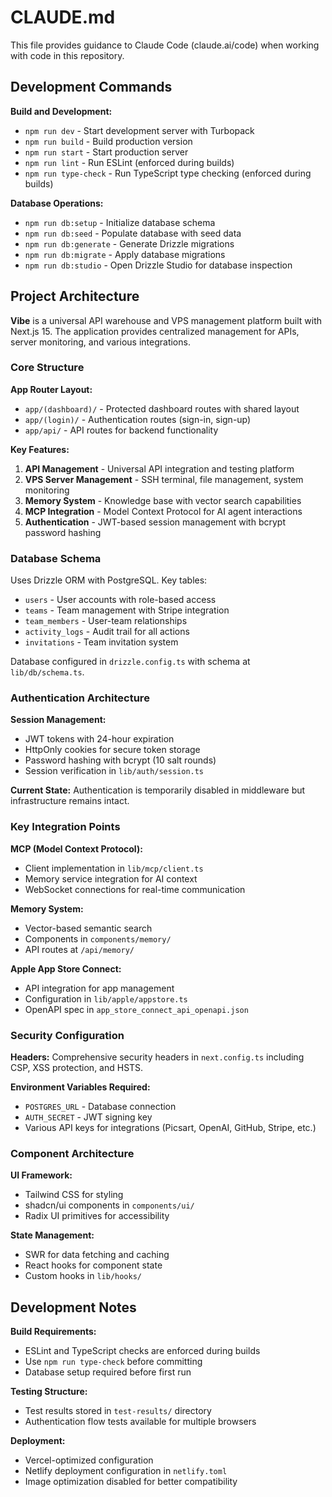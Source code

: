 # CLAUDE.md

This file provides guidance to Claude Code (claude.ai/code) when working with code in this repository.

## Development Commands

**Build and Development:**
- `npm run dev` - Start development server with Turbopack
- `npm run build` - Build production version
- `npm run start` - Start production server
- `npm run lint` - Run ESLint (enforced during builds)
- `npm run type-check` - Run TypeScript type checking (enforced during builds)

**Database Operations:**
- `npm run db:setup` - Initialize database schema
- `npm run db:seed` - Populate database with seed data
- `npm run db:generate` - Generate Drizzle migrations
- `npm run db:migrate` - Apply database migrations
- `npm run db:studio` - Open Drizzle Studio for database inspection

## Project Architecture

**Vibe** is a universal API warehouse and VPS management platform built with Next.js 15. The application provides centralized management for APIs, server monitoring, and various integrations.

### Core Structure

**App Router Layout:**
- `app/(dashboard)/` - Protected dashboard routes with shared layout
- `app/(login)/` - Authentication routes (sign-in, sign-up)
- `app/api/` - API routes for backend functionality

**Key Features:**
1. **API Management** - Universal API integration and testing platform
2. **VPS Server Management** - SSH terminal, file management, system monitoring
3. **Memory System** - Knowledge base with vector search capabilities
4. **MCP Integration** - Model Context Protocol for AI agent interactions
5. **Authentication** - JWT-based session management with bcrypt password hashing

### Database Schema

Uses Drizzle ORM with PostgreSQL. Key tables:
- `users` - User accounts with role-based access
- `teams` - Team management with Stripe integration
- `team_members` - User-team relationships
- `activity_logs` - Audit trail for all actions
- `invitations` - Team invitation system

Database configured in `drizzle.config.ts` with schema at `lib/db/schema.ts`.

### Authentication Architecture

**Session Management:**
- JWT tokens with 24-hour expiration
- HttpOnly cookies for secure token storage
- Password hashing with bcrypt (10 salt rounds)
- Session verification in `lib/auth/session.ts`

**Current State:** Authentication is temporarily disabled in middleware but infrastructure remains intact.

### Key Integration Points

**MCP (Model Context Protocol):**
- Client implementation in `lib/mcp/client.ts`
- Memory service integration for AI context
- WebSocket connections for real-time communication

**Memory System:**
- Vector-based semantic search
- Components in `components/memory/`
- API routes at `/api/memory/`

**Apple App Store Connect:**
- API integration for app management
- Configuration in `lib/apple/appstore.ts`
- OpenAPI spec in `app_store_connect_api_openapi.json`

### Security Configuration

**Headers:** Comprehensive security headers in `next.config.ts` including CSP, XSS protection, and HSTS.

**Environment Variables Required:**
- `POSTGRES_URL` - Database connection
- `AUTH_SECRET` - JWT signing key
- Various API keys for integrations (Picsart, OpenAI, GitHub, Stripe, etc.)

### Component Architecture

**UI Framework:**
- Tailwind CSS for styling
- shadcn/ui components in `components/ui/`
- Radix UI primitives for accessibility

**State Management:**
- SWR for data fetching and caching
- React hooks for component state
- Custom hooks in `lib/hooks/`

## Development Notes

**Build Requirements:**
- ESLint and TypeScript checks are enforced during builds
- Use `npm run type-check` before committing
- Database setup required before first run

**Testing Structure:**
- Test results stored in `test-results/` directory
- Authentication flow tests available for multiple browsers

**Deployment:**
- Vercel-optimized configuration
- Netlify deployment configuration in `netlify.toml`
- Image optimization disabled for better compatibility
